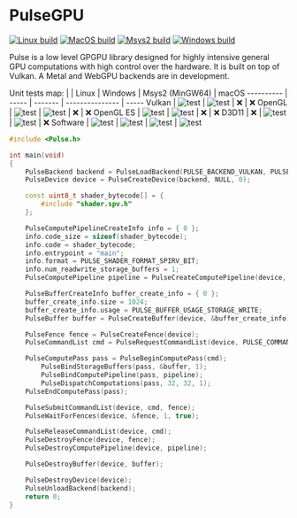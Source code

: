 # PulseGPU

[![Linux build](https://github.com/ft-grmhd/Pulse/actions/workflows/linux-build.yml/badge.svg)](https://github.com/ft-grmhd/Pulse/actions/workflows/linux-build.yml)
[![MacOS build](https://github.com/ft-grmhd/Pulse/actions/workflows/macos-build.yml/badge.svg)](https://github.com/ft-grmhd/Pulse/actions/workflows/macos-build.yml)
[![Msys2 build](https://github.com/ft-grmhd/Pulse/actions/workflows/msys2-build.yml/badge.svg)](https://github.com/ft-grmhd/Pulse/actions/workflows/msys2-build.yml)
[![Windows build](https://github.com/ft-grmhd/Pulse/actions/workflows/windows-build.yml/badge.svg)](https://github.com/ft-grmhd/Pulse/actions/workflows/windows-build.yml)

Pulse is a low level GPGPU library designed for highly intensive general GPU computations with high control over the hardware. It is built on top of Vulkan. A Metal and WebGPU backends are in development.

Unit tests map:
|           | Linux | Windows | Msys2 (MinGW64) | macOS
 ---------- | ----- | ------- | --------------- | -----
Vulkan      | ![test](https://github.com/ft-grmhd/Pulse/actions/workflows/vulkan-test-linux.yml/badge.svg) | ![test](https://github.com/ft-grmhd/Pulse/actions/workflows/vulkan-test-windows.yml/badge.svg) | ❌ | ❌
OpenGL      | ![test](https://github.com/ft-grmhd/Pulse/actions/workflows/opengl-test-linux.yml/badge.svg) | ![test](https://github.com/ft-grmhd/Pulse/actions/workflows/opengl-test-windows.yml/badge.svg) | ❌ | ❌
OpenGL ES   | ![test](https://github.com/ft-grmhd/Pulse/actions/workflows/opengl-es-test-linux.yml/badge.svg) | ![test](https://github.com/ft-grmhd/Pulse/actions/workflows/opengl-es-test-windows.yml/badge.svg) | ❌ | ❌
D3D11       | ❌ | ![test](https://github.com/ft-grmhd/Pulse/actions/workflows/d3d11-test-windows.yml/badge.svg) | ![test](https://github.com/ft-grmhd/Pulse/actions/workflows/d3d11-test-msys2.yml/badge.svg) | ❌
Software    | ![test](https://github.com/ft-grmhd/Pulse/actions/workflows/software-test-linux.yml/badge.svg) | ![test](https://github.com/ft-grmhd/Pulse/actions/workflows/software-test-windows.yml/badge.svg) | ![test](https://github.com/ft-grmhd/Pulse/actions/workflows/software-test-msys2.yml/badge.svg) | ![test](https://github.com/ft-grmhd/Pulse/actions/workflows/software-test-macos.yml/badge.svg)

```cpp
#include <Pulse.h>

int main(void)
{
	PulseBackend backend = PulseLoadBackend(PULSE_BACKEND_VULKAN, PULSE_SHADER_FORMAT_SPIRV_BIT, PULSE_NO_DEBUG);
	PulseDevice device = PulseCreateDevice(backend, NULL, 0);

	const uint8_t shader_bytecode[] = {
		#include "shader.spv.h"
	};

	PulseComputePipelineCreateInfo info = { 0 };
	info.code_size = sizeof(shader_bytecode);
	info.code = shader_bytecode;
	info.entrypoint = "main";
	info.format = PULSE_SHADER_FORMAT_SPIRV_BIT;
	info.num_readwrite_storage_buffers = 1;
	PulseComputePipeline pipeline = PulseCreateComputePipeline(device, &info);

	PulseBufferCreateInfo buffer_create_info = { 0 };
	buffer_create_info.size = 1024;
	buffer_create_info.usage = PULSE_BUFFER_USAGE_STORAGE_WRITE;
	PulseBuffer buffer = PulseCreateBuffer(device, &buffer_create_info);

	PulseFence fence = PulseCreateFence(device);
	PulseCommandList cmd = PulseRequestCommandList(device, PULSE_COMMAND_LIST_GENERAL);

	PulseComputePass pass = PulseBeginComputePass(cmd);
		PulseBindStorageBuffers(pass, &buffer, 1);
		PulseBindComputePipeline(pass, pipeline);
		PulseDispatchComputations(pass, 32, 32, 1);
	PulseEndComputePass(pass);

	PulseSubmitCommandList(device, cmd, fence);
	PulseWaitForFences(device, &fence, 1, true);

	PulseReleaseCommandList(device, cmd);
	PulseDestroyFence(device, fence);
	PulseDestroyComputePipeline(device, pipeline);

	PulseDestroyBuffer(device, buffer);

	PulseDestroyDevice(device);
	PulseUnloadBackend(backend);
	return 0;
}
```
